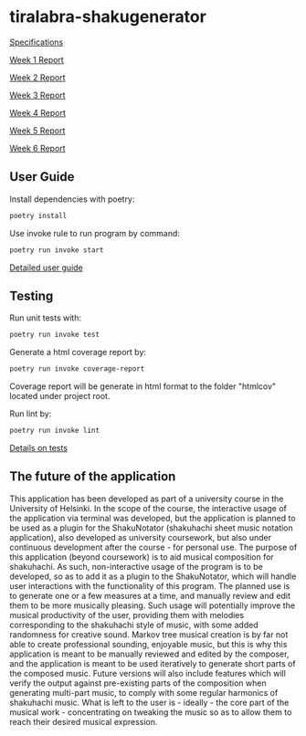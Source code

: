 # tiralabra-shakugenerator

[Specifications](https://github.com/ElectricShakuhachi/tiralabra-shakugenerator/blob/main/documentation/specifications.md)

[Week 1 Report](https://github.com/ElectricShakuhachi/tiralabra-shakugenerator/blob/main/documentation/weekly_report_1.md)

[Week 2 Report](https://github.com/ElectricShakuhachi/tiralabra-shakugenerator/blob/main/documentation/weekly_report_2.md)

[Week 3 Report](https://github.com/ElectricShakuhachi/tiralabra-shakugenerator/blob/main/documentation/weekly_report_3.md)

[Week 4 Report](https://github.com/ElectricShakuhachi/tiralabra-shakugenerator/blob/main/documentation/weekly_report_4.md)

[Week 5 Report](https://github.com/ElectricShakuhachi/tiralabra-shakugenerator/blob/main/documentation/weekly_report_5.md)

[Week 6 Report](https://github.com/ElectricShakuhachi/tiralabra-shakugenerator/blob/main/documentation/weekly_report_6.md)

## User Guide

Install dependencies with poetry:

```bash
poetry install
```

Use invoke rule to run program by command:

```bash
poetry run invoke start
```

[Detailed user guide](https://github.com/ElectricShakuhachi/tiralabra-shakugenerator/blob/main/documentation/user_guide.md)

## Testing

Run unit tests with:

```bash
poetry run invoke test
```

Generate a html coverage report by:

```bash
poetry run invoke coverage-report
```

Coverage report will be generate in html format to the folder "htmlcov" located under project root.

Run lint by:

```bash
poetry run invoke lint
```

[Details on tests](https://github.com/ElectricShakuhachi/tiralabra-shakugenerator/blob/main/documentation/testing.md)

## The future of the application

This application has been developed as part of a university course in the University of Helsinki. In the scope of the course, the interactive usage of the application via terminal was developed, but the application is planned to be used as a plugin for the ShakuNotator (shakuhachi sheet music notation application), also developed as university coursework, but also under continuous development after the course - for personal use.
  The purpose of this application (beyond coursework) is to aid musical composition for shakuhachi. As such, non-interactive usage of the program is to be developed, so as to add it as a plugin to the ShakuNotator, which will handle user interactions with the functionality of this program. The planned use is to generate one or a few measures at a time, and manually review and edit them to be more musically pleasing. Such usage will potentially improve the musical productivity of the user, providing them with melodies corresponding to the shakuhachi style of music, with some added randomness for creative sound. Markov tree musical creation is by far not able to create professional sounding, enjoyable music, but this is why this application is meant to be manually reviewed and edited by the composer, and the application is meant to be used iteratively to generate short parts of the composed music. Future versions will also include features which will verify the output against pre-existing parts of the composition when generating multi-part music, to comply with some regular harmonics of shakuhachi music. What is left to the user is - ideally - the core part of the musical work - concentrating on tweaking the music so as to allow them to reach their desired musical expression.

